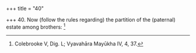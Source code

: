 +++
title = "40"

+++
40. Now (follow the rules regarding) the partition of the (paternal) estate among brothers: [^30] 


[^30]:  Colebrooke V, Dig. L; Vyavahāra Mayūkha IV, 4, 37.
